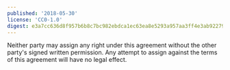 ```yaml
---
published: '2018-05-30'
license: 'CC0-1.0'
digest: e3a7cc636d8f957b6b8c7bc982ebdca1ec63ea8e5293a957aa3ff4e3ab922794
---
```


Neither party may assign any right under this agreement without the other party's signed written permission. Any attempt to assign against the terms of this agreement will have no legal effect.

